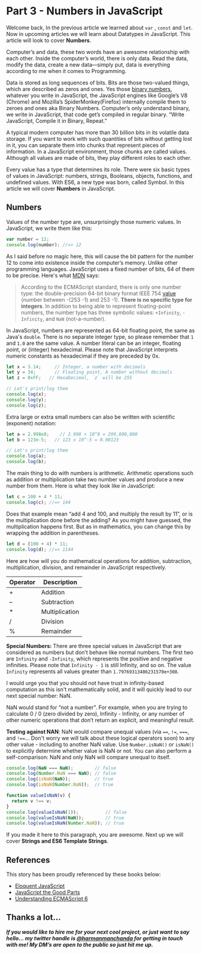 # Part 3 - Numbers in JavaScript 

Welcome back, In the previous article we learned about `var` , `const` and `let`. Now in upcoming articles we will learn about Datatypes in JavaScript. This article will look to cover **Numbers**. 

Computer’s and data, these two words have an awesome relationship with each other. Inside the computer’s world, there is only data. Read the data, modify the data, create a new data—simply put, data is everything according to me when it comes to Programming. 

Data is stored as long sequences of bits. Bits are those two-valued things, which are described as zeros and ones. Yes those [binary numbers](https://www.mathsisfun.com/binary-number-system.html), whatever you write in JavaScript, the JavaScript engines like Google’s V8 (Chrome) and Mozilla’s SpiderMonkey(Firefox) internally compile them to zeroes and ones aka Binary Numbers. Computer’s only understand binary, we write in JavaScript, that code get’s compiled in regular binary. “Write JavaScript, Compile it in Binary, Repeat.” 

A typical modern computer has more than 30 billion bits in its volatile data storage. If you want to work with such quantities of bits without getting lost in it, you can separate them into chunks that represent pieces of information. In a JavaScript environment, those chunks are called values. Although all values are made of bits, they play different roles to each other. 

Every value has a type that determines its role. There were six basic types of values in JavaScript: numbers, strings, Booleans, objects, functions, and undefined values. With ES6, a new type was born, called Symbol. In this article we will cover **Numbers** in JavaScript. 

## Numbers

Values of the number type are, unsurprisingly those numeric values. In JavaScript, we write them like this:

```javascript runnable
var number = 12;
console.log(number); //=> 12
```

As I said before no magic here, this will cause the bit pattern for the number 12 to come into existence inside the computer’s memory. Unlike other programming languages. JavaScript uses a fixed number of bits, 64 of them to be precise. Here's what [MDN](https://developer.mozilla.org/en-US/docs/Web/JavaScript/Data_structures) says:

> According to the ECMAScript standard, there is only one number type: the double-precision 64-bit binary format IEEE 754 [value](http://en.wikipedia.org/wiki/Double_precision_floating-point_format) (number between -(253 -1) and 253 -1). **There is no specific type for integers**. In addition to being able to represent floating-point numbers, the number type has three symbolic values: `+Infinity`, `-Infinity`, and `NaN` (not-a-number).

In JavaScript, numbers are represented as 64-bit floating point, the same as Java's `double`. There is no separate integer type, so please remember that `1` and `1.0` are the same value.  A number literal can be an integer, floating point, or (integer) hexadecimal. Please note that JavaScript interprets numeric constants as hexadecimal if they are preceded by 0x.

```javascript runnable
let x = 3.14;     // Integer, a number with decimals
let y = 34;       // Floating point, A number without decimals
let z = 0xFF;   // HexaDecimal, `z` will be 255

// Let's print/log them
console.log(x);
console.log(y);
console.log(z);
```

Extra large or extra small numbers can also be written with scientific (exponent) notation:

```javascript runnable
let a = 2.998e8;    // 2.998 × 10^8 = 299,800,000
let b = 123e-5;   // 123 x 10^-5 = 0.00123

// Let's print/log them
console.log(a);
console.log(b);
```   

The main thing to do with numbers is arithmetic. Arithmetic operations such as addition or multiplication take two number values and produce a new number from them. Here is what they look like in JavaScript:

```javascript runnable
let c = 100 + 4 * 11;
console.log(c); //=> 144
```    

Does that example mean “add 4 and 100, and multiply the result by 11”, or is the multiplication done before the adding? As you might have guessed, the multiplication happens first. But as in mathematics, you can change this by wrapping the addition in parentheses.

```javascript runnable
let d = (100 + 4) * 11;
console.log(d); //=> 1144
```   

Here are how will you do mathematical operations for addition, subtraction, multiplication, division, and remainder in JavaScript respectively.

| Operator       | Description       |
| -------------- | ----------------- |
| +              | Addition          |
| –              | Subtraction       |
| *              | Multiplication    |
| /              | Division          |
| %              | Remainder         |

**Special Numbers:** There are three special values in JavaScript that are considered as numbers but don’t behave like normal numbers. The first two are `Infinity` and `-Infinity`, which represents the positive and negative infinities. Please note that `Infinity - 1` is still Infinity, and so on. The value `Infinity` represents all values greater than `1.79769313486231570e+308`. 

I would urge you that you should not have trust in infinity-based computation as this isn't mathematically solid, and it will quickly lead to our next special number: NaN.

NaN would stand for “not a number". For example, when you are trying to calculate 0 / 0 (zero divided by zero), Infinity - Infinity, or any number of other numeric operations that don’t return an explicit, and meaningful result.

**Testing against NAN**: NaN would compare unequal values (via `==`, `!=`, `===`, and `!==`... Don't worry we will talk about these logical operators soon) to any other value - including to another NaN value. Use `Number.isNaN()` or `isNaN()` to explicitly determine whether value is NaN or not. You can also perform a self-comparison: NaN and only NaN will compare unequal to itself.

```javascript runnable
console.log(NaN === NaN);        // false
console.log(Number.NaN === NaN); // false
console.log(isNaN(NaN));         // true
console.log(isNaN(Number.NaN));  // true

function valueIsNaN(v) { 
  return v !== v; 
}
console.log(valueIsNaN(1));          // false
console.log(valueIsNaN(NaN));        // true
console.log(valueIsNaN(Number.NaN)); // true
```  

If you made it here to this paragraph, you are awesome. Next up we will cover **Strings and ES6 Template Strings**.

## References

This story has been proudly referenced by these books below:

- [Eloquent JavaScript](https://www.amazon.com/Eloquent-JavaScript-Modern-Introduction-Programming/dp/1593272820)
- [JavaScript the Good Parts](https://www.amazon.in/JavaScript-Good-Parts-Crockford/dp/8184045220)
- [Understanding ECMAScript 6](https://www.amazon.com/Understanding-ECMAScript-Definitive-JavaScript-Developers/dp/1593277571)
## Thanks a lot…

***If you would like to hire me for your next cool project, or just want to say hello… my twitter handle is [@harmanmanchanda](http://bit.ly/tw-harry) for getting in touch with me! My DM’s are open to the public so just hit me up.***
